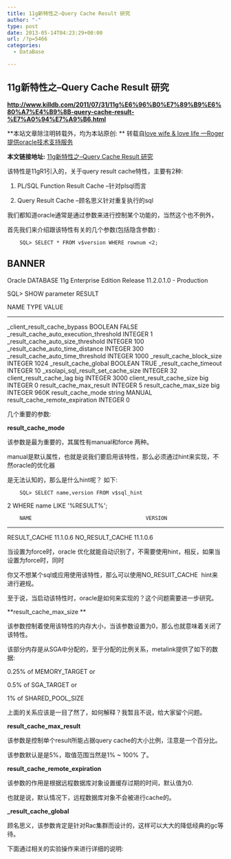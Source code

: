 ```yaml
---
title: 11g新特性之–Query Cache Result 研究
author: "-"
type: post
date: 2013-05-14T04:23:29+00:00
url: /?p=5466
categories:
  - DataBase

---
```

## 11g新特性之–Query Cache Result 研究
**<http://www.killdb.com/2011/07/31/11g%E6%96%B0%E7%89%B9%E6%80%A7%E4%B9%8B-query-cache-result-%E7%A0%94%E7%A9%B6.html>**

**本站文章除注明转载外，均为本站原创: ** 转载自[love wife & love life —Roger 提供oracle技术支持服务][1]

**本文链接地址:** [11g新特性之–Query Cache Result 研究][2]

该特性是11gR1引入的，关于query result cache特性，主要有2种: 

1. PL/SQL Function Result Cache –针对plsql而言
  
2. Query Result Cache –顾名思义针对重复执行的sql

我们都知道oracle通常是通过参数来进行控制某个功能的，当然这个也不例外，
  
首先我们来介绍跟该特性有关的几个参数(包括隐含参数) : 

  
    
      
        SQL> SELECT * FROM v$version WHERE rownum <2;

BANNER
--------------------------------------------------------------------------------
Oracle DATABASE 11g Enterprise Edition Release 11.2.0.1.0 - Production

SQL> SHOW parameter RESULT

NAME                                    TYPE        VALUE
------------------------------------    ----------- ------------------------------
_client_result_cache_bypass             BOOLEAN     FALSE
_result_cache_auto_execution_threshold  INTEGER     1
_result_cache_auto_size_threshold       INTEGER     100
_result_cache_auto_time_distance        INTEGER     300
_result_cache_auto_time_threshold       INTEGER     1000
_result_cache_block_size                INTEGER     1024
_result_cache_global                    BOOLEAN     TRUE
_result_cache_timeout                   INTEGER     10
_xsolapi_sql_result_set_cache_size      INTEGER     32
client_result_cache_lag                 big INTEGER 3000
client_result_cache_size                big INTEGER 0
result_cache_max_result                 INTEGER     5
result_cache_max_size                   big INTEGER 960K
result_cache_mode                       string      MANUAL
result_cache_remote_expiration          INTEGER     0
      
    
  

几个重要的参数: 

**result_cache_mode**
  
该参数是最为重要的，其属性有manual和force 两种。
  
manual是默认属性，也就是说我们要启用该特性，那么必须通过hint来实现，不然oracle的优化器
  
是无法认知的，那么是什么hint呢？ 如下: 

  
    
      
        SQL> SELECT name,version FROM v$sql_hint
  2  WHERE name LIKE '%RESULT%';
      
    
  


  
    
      
        NAME                                     VERSION
---------------------------------------- -------------------------
RESULT_CACHE                             11.1.0.6
NO_RESULT_CACHE                          11.1.0.6
      
    
  

当设置为force时，oracle 优化就能自动识别了，不需要使用hint，相反，如果当设置为force时，同时
  
你又不想某个sql或应用使用该特性，那么可以使用NO_RESUIT_CACHE  hint来进行避规。
  
至于说，当启动该特性时，oracle是如何来实现的？这个问题需要进一步研究。
  
**result_cache_max_size **
  
该参数控制着使用该特性的内存大小，当该参数设置为0，那么也就意味着关闭了该特性。
  
该部分内存是从SGA中分配的，至于分配的比例关系，metalink提供了如下的数据: 
  
0.25% of MEMORY_TARGET or
  
0.5% of SGA_TARGET or
  
1% of SHARED_POOL_SIZE
  
上面的关系应该是一目了然了，如何解释？我暂且不说，给大家留个问题。
  
**result_cache_max_result**
  
该参数是控制单个result所能占据query cache的大小比例，注意是一个百分比。
  
该参数默认是是5%，取值范围当然是1% ~ 100% 了。
  
**result_cache_remote_expiration**
  
该参数的作用是根据远程数据库对象设置缓存过期的时间，默认值为0.
  
也就是说，默认情况下，远程数据库对象不会被进行cache的。

**_result_cache_global**
  
顾名思义，该参数肯定是针对Rac集群而设计的，这样可以大大的降低经典的gc等待。
  
下面通过相关的实验操作来进行详细的说明:

 [1]: http://www.killdb.com/
 [2]: http://www.killdb.com/2011/07/31/11g%e6%96%b0%e7%89%b9%e6%80%a7%e4%b9%8b-query-cache-result-%e7%a0%94%e7%a9%b6.html